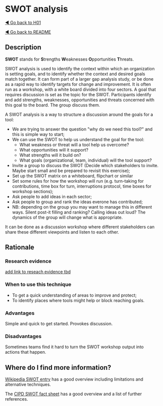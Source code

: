 # SWOT analysis
[◄ Go back to H01](H01-why-do-we-need-this-tool.md)

[◄ Go back to README](README.md)

## Description
**SWOT** stands for **S**trengths **W**eaknesses **O**pportunities **T**hreats.

SWOT analysis is used to identify the context within which an organization is setting goals, and to identify whether the context and desired goals match together. It can form part of a larger gap analysis study, or be done as a rapid way to identify targets for change and improvement.
It is often run as a workshop, with a white board divided into four sectors. A goal that requires discussion is set as the topic for the SWOT. Participants identify and add strengths, weaknesses, opportunities and threats concerned with this goal to the board. The group discuss them.

A SWOT analysis is a way to structure a discussion around the goals for a tool:
- We are trying to answer the question "why do we need this tool?" and this is simple way to start;
- We can use the SWOT to help us understand the goal for the tool:
    -  What weakness or threat will a tool help us overcome?
    -  What opportunities will it support?
    -  What strengths will it build on?
    -  What goals (organizational, team, individual) will the tool support?
- Invite a group to discuss the SWOT (Decide which stakeholders to invite. Maybe start small and be prepared to revisit this exercise);
- Set up the SWOT matrix on a whiteboard, flipchart or similar
- Set some rules for how the workshop will run (e.g. turn-taking for contributions, time box for turn, interruptions protocol, time boxes for workshop sections); 
- Ask people to add ideas in each sector; 
- Ask people to group and rank the ideas everone has contributed;
- NB: depending on the group you may want to manage this in different ways. Silent post-it filling and ranking? Calling ideas out loud? The dynamics of the group will change what is appropriate.

It can be done as a discussion workshop where different stakeholders can share these different viewpoints and listen to each other.  

## Rationale

### Research evidence
[add link to reseach evidence tbd ]()

### When to use this technique
-	To get a quick understanding of areas to improve and protect;
-	To identify places where tools might help or block reaching goals.

### Advantages
Simple and quick to get started. Provokes discussion.

### Disadvantages
Sometimes teams find it hard to turn the SWOT workshop output into actions that happen.

## Where do I find more information?
[Wikipedia SWOT entry](https://en.wikipedia.org/wiki/SWOT_analysis) has a good overview including limitations and alternative techniques.

The [CIPD SWOT fact sheet]( https://www.cipd.org/uk/knowledge/factsheets/swot-analysis-factsheet) has a good overview and a list of further references. 

